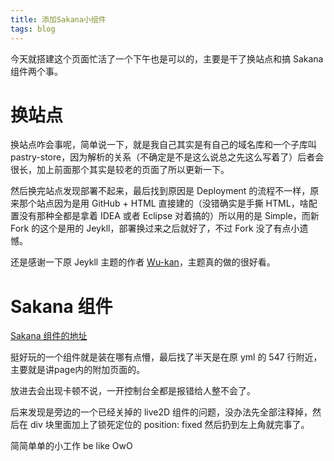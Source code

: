 ```yaml
---
title: 添加Sakana小组件
tags: blog
---
```


今天就搭建这个页面忙活了一个下午也是可以的，主要是干了换站点和搞 Sakana 组件两个事。

# 换站点

换站点咋会事呢，简单说一下，就是我自己其实是有自己的域名库和一个子库叫 pastry-store，因为解析的关系（不确定是不是这么说总之先这么写着了）后者会很长，加上前面那个其实是较老的页面了所以更新一下。

然后换完站点发现部署不起来，最后找到原因是 Deployment 的流程不一样，原来那个站点因为是用 GitHub + HTML 直接建的（没错确实是手撕 HTML，啥配置没有那种全都是拿着 IDEA 或者 Eclipse 对着搞的）所以用的是 Simple，而新 Fork 的这个是用的 Jeykll，部署换过来之后就好了，不过 Fork 没了有点小遗憾。

还是感谢一下原 Jeykll 主题的作者 [Wu-kan](https://github.com/wu-kan)，主题真的做的很好看。

# Sakana 组件

[Sakana 组件的地址](https://github.com/dsrkafuu/sakana-widget/)

挺好玩的一个组件就是装在哪有点懵，最后找了半天是在原 yml 的 547 行附近，主要就是讲page内的附加页面的。

放进去会出现卡顿不说，一开控制台全都是报错给人整不会了。

后来发现是旁边的一个已经关掉的 live2D 组件的问题，没办法先全部注释掉，然后在 div 块里面加上了锁死定位的 position: fixed 然后扔到左上角就完事了。

简简单单的小工作 be like OwO 
